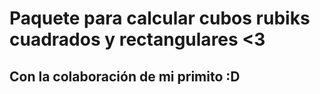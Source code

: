 # Paquete para calcular cubos rubiks cuadrados y rectangulares <3
## Con la colaboración de mi primito :D
